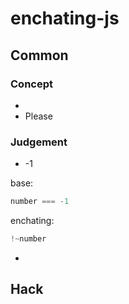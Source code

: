 # enchating-js


## Common

### Concept
* 
* Please 

### Judgement

* -1

base:

```javascript
number === -1
```

enchating:
```javascript
!~number
```

* 













## Hack


